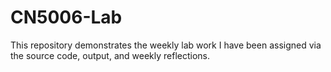 # CN5006-Lab
This repository demonstrates the weekly lab work I have been assigned via the source code, output, and weekly reflections.

